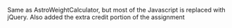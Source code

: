 Same as AstroWeightCalculator, but most of the Javascript is replaced with jQuery.
Also added the extra credit portion of the assignment
